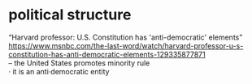 # political structure

“Harvard professor: U.S. Constitution has 'anti-democratic' elements”  
https://www.msnbc.com/the-last-word/watch/harvard-professor-u-s-constitution-has-anti-democratic-elements-129335877871  
– the United States promotes minority rule  
· it is an anti·democratic entity  